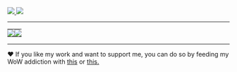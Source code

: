 <a href="https://s.team/p/fwc-crhc">
	<img src="https://img.shields.io/badge/Steam-76561198026398801-000000?logo=steam">
</a>

<a href="#">
	<img src="https://img.shields.io/badge/Discord-depthbomb%230163-5865F2?logo=discord">
</a>

---

<table>
	  <tr>
		<td align="center" style="padding:0;width:50%;">
		  <img align="center" src="https://github-readme-stats.vercel.app/api?username=depthbomb&show_icons=true&theme=dracula&2">
		</td>
		<td align="center" style="padding:0;width:50%;">
		  <img align="center" src="https://github-readme-stats.vercel.app/api/top-langs/?username=depthbomb&theme=dracula&2">
		</td>
	  </tr>
</table>

---

❤️ If you like my work and want to support me, you can do so by feeding my WoW addiction with <a href="https://us.shop.battle.net/en-us/product/world-of-warcraft-game-time">this</a> or <a href="https://us.shop.battle.net/en-us/product/balance">this.</a>
